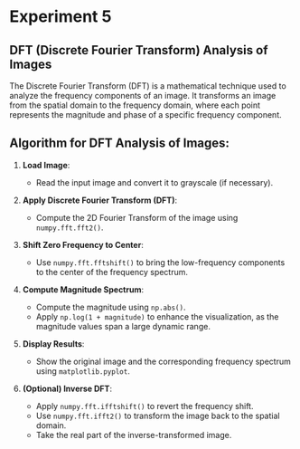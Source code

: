 # Experiment 5

## DFT (Discrete Fourier Transform) Analysis of Images

The Discrete Fourier Transform (DFT) is a mathematical technique used to analyze the frequency components of an image. It transforms an image from the spatial domain to the frequency domain, where each point represents the magnitude and phase of a specific frequency component.

## Algorithm for DFT Analysis of Images:

1. **Load Image**:
   - Read the input image and convert it to grayscale (if necessary).

2. **Apply Discrete Fourier Transform (DFT)**:
   - Compute the 2D Fourier Transform of the image using `numpy.fft.fft2()`.

3. **Shift Zero Frequency to Center**:
   - Use `numpy.fft.fftshift()` to bring the low-frequency components to the center of the frequency spectrum.

4. **Compute Magnitude Spectrum**:
   - Compute the magnitude using `np.abs()`.
   - Apply `np.log(1 + magnitude)` to enhance the visualization, as the magnitude values span a large dynamic range.

5. **Display Results**:
   - Show the original image and the corresponding frequency spectrum using `matplotlib.pyplot`.

6. **(Optional) Inverse DFT**:
   - Apply `numpy.fft.ifftshift()` to revert the frequency shift.
   - Use `numpy.fft.ifft2()` to transform the image back to the spatial domain.
   - Take the real part of the inverse-transformed image.
